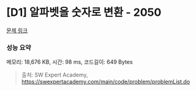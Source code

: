 # [D1] 알파벳을 숫자로 변환 - 2050 

[문제 링크](https://swexpertacademy.com/main/code/problem/problemDetail.do?contestProbId=AV5QLGxKAzQDFAUq) 

### 성능 요약

메모리: 18,676 KB, 시간: 98 ms, 코드길이: 649 Bytes



> 출처: SW Expert Academy, https://swexpertacademy.com/main/code/problem/problemList.do